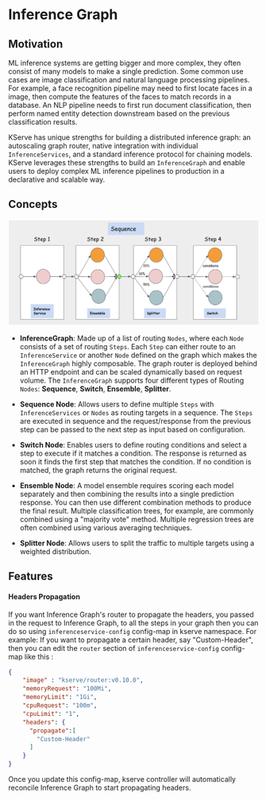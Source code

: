 # Inference Graph

## Motivation

ML inference systems are getting bigger and more complex, they often consist of many models to make a single prediction. Some common use cases are image classification and natural language processing pipelines.
For example, a face recognition pipeline may need to first locate faces in a image, then compute the features of the faces to match records in a database. An NLP pipeline needs to first run document classification, then perform named entity detection downstream based on the previous classification results.

KServe has unique strengths for building a distributed inference graph: an autoscaling graph router, native integration with individual `InferenceServices`, and a standard inference protocol for chaining models. KServe leverages these strengths to build an `InferenceGraph` and enable users to deploy complex ML inference pipelines to production in a declarative and scalable way.

## Concepts

![image](images/inference_graph.png)

* **InferenceGraph**: Made up of a list of routing `Nodes`, where each `Node` consists of a set of routing `Steps`.
  Each `Step` can either route to an `InferenceService` or another `Node` defined on the graph which makes the `InferenceGraph`
  highly composable. The graph router is deployed behind an HTTP endpoint and can be scaled dynamically based on request volume.
  The `InferenceGraph` supports four different types of Routing `Nodes`: **Sequence**, **Switch**, **Ensemble**, **Splitter**.


* **Sequence Node**: Allows users to define multiple `Steps` with `InferenceServices` or `Nodes` as routing targets in a sequence.
  The `Steps` are executed in sequence and the request/response from the previous step can be passed to the next step as input based on
  configuration.


* **Switch Node**: Enables users to define routing conditions and select a step to execute if it matches a condition. The response
  is returned as soon it finds the first step that matches the condition. If no condition is matched, the graph returns the original request.


* **Ensemble Node**: A model ensemble requires scoring each model separately and then combining the results into a single prediction response.
  You can then use different combination methods to produce the final result. Multiple classification trees, for example, are commonly combined
  using a "majority vote" method. Multiple regression trees are often combined using various averaging techniques.


* **Splitter Node**: Allows users to split the traffic to multiple targets using a weighted distribution.

## Features

#### Headers Propagation
If you want Inference Graph's router to propagate the headers, you passed in the request to Inference Graph, to all the steps in your graph then you can do so using `inferenceservice-config`
config-map in kserve namespace.
For example:
If you want to propagate a certain header, say "Custom-Header", then you can edit the `router` section of `inferenceservice-config`
config-map like this :
```json
{
    "image" : "kserve/router:v0.10.0",
    "memoryRequest": "100Mi",
    "memoryLimit": "1Gi",
    "cpuRequest": "100m",
    "cpuLimit": "1",
    "headers": {
      "propagate":[
        "Custom-Header"
      ]
    }
}
```
Once you update this config-map, kserve controller will automatically reconcile Inference Graph to start propagating headers.